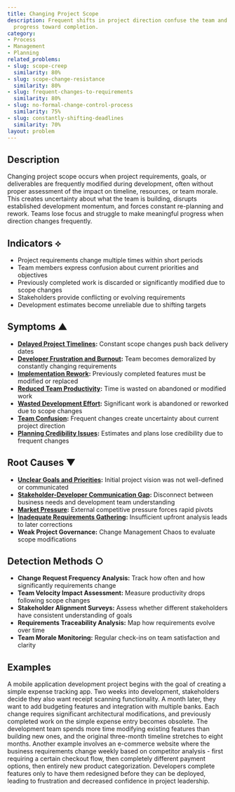 ```yaml
---
title: Changing Project Scope
description: Frequent shifts in project direction confuse the team and prevent steady
  progress toward completion.
category:
- Process
- Management
- Planning
related_problems:
- slug: scope-creep
  similarity: 80%
- slug: scope-change-resistance
  similarity: 80%
- slug: frequent-changes-to-requirements
  similarity: 80%
- slug: no-formal-change-control-process
  similarity: 75%
- slug: constantly-shifting-deadlines
  similarity: 70%
layout: problem
---
```


## Description

Changing project scope occurs when project requirements, goals, or deliverables are frequently modified during development, often without proper assessment of the impact on timeline, resources, or team morale. This creates uncertainty about what the team is building, disrupts established development momentum, and forces constant re-planning and rework. Teams lose focus and struggle to make meaningful progress when direction changes frequently.

## Indicators ⟡

- Project requirements change multiple times within short periods
- Team members express confusion about current priorities and objectives
- Previously completed work is discarded or significantly modified due to scope changes
- Stakeholders provide conflicting or evolving requirements
- Development estimates become unreliable due to shifting targets

## Symptoms ▲

- **[Delayed Project Timelines](delayed-project-timelines.md):** Constant scope changes push back delivery dates
- **[Developer Frustration and Burnout](developer-frustration-and-burnout.md):** Team becomes demoralized by constantly changing requirements
- **[Implementation Rework](implementation-rework.md):** Previously completed features must be modified or replaced
- **[Reduced Team Productivity](reduced-team-productivity.md):** Time is wasted on abandoned or modified work
- **[Wasted Development Effort](wasted-development-effort.md):** Significant work is abandoned or reworked due to scope changes
- **[Team Confusion](team-confusion.md):** Frequent changes create uncertainty about current project direction
- **[Planning Credibility Issues](planning-credibility-issues.md):** Estimates and plans lose credibility due to frequent changes

## Root Causes ▼

- **[Unclear Goals and Priorities](unclear-goals-and-priorities.md):** Initial project vision was not well-defined or communicated
- **[Stakeholder-Developer Communication Gap](stakeholder-developer-communication-gap.md):** Disconnect between business needs and development team understanding
- **[Market Pressure](market-pressure.md):** External competitive pressure forces rapid pivots
- **[Inadequate Requirements Gathering](inadequate-requirements-gathering.md):** Insufficient upfront analysis leads to later corrections
- **Weak Project Governance:** Change Management Chaos to evaluate scope modifications

## Detection Methods ○

- **Change Request Frequency Analysis:** Track how often and how significantly requirements change
- **Team Velocity Impact Assessment:** Measure productivity drops following scope changes
- **Stakeholder Alignment Surveys:** Assess whether different stakeholders have consistent understanding of goals
- **Requirements Traceability Analysis:** Map how requirements evolve over time
- **Team Morale Monitoring:** Regular check-ins on team satisfaction and clarity

## Examples

A mobile application development project begins with the goal of creating a simple expense tracking app. Two weeks into development, stakeholders decide they also want receipt scanning functionality. A month later, they want to add budgeting features and integration with multiple banks. Each change requires significant architectural modifications, and previously completed work on the simple expense entry becomes obsolete. The development team spends more time modifying existing features than building new ones, and the original three-month timeline stretches to eight months. Another example involves an e-commerce website where the business requirements change weekly based on competitor analysis - first requiring a certain checkout flow, then completely different payment options, then entirely new product categorization. Developers complete features only to have them redesigned before they can be deployed, leading to frustration and decreased confidence in project leadership.